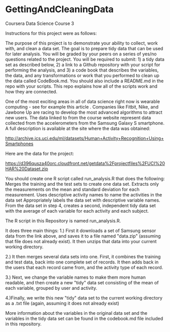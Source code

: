 # GettingAndCleaningData
Coursera Data Science Course 3

Instructions for this project were as follows:

The purpose of this project is to demonstrate your ability to collect, work with, and clean a data set. The goal is to prepare tidy data that can be used for later analysis. You will be graded by your peers on a series of yes/no questions related to the project. You will be required to submit: 1) a tidy data set as described below, 2) a link to a Github repository with your script for performing the analysis, and 3) a code book that describes the variables, the data, and any transformations or work that you performed to clean up the data called CodeBook.md. You should also include a README.md in the repo with your scripts. This repo explains how all of the scripts work and how they are connected.  

One of the most exciting areas in all of data science right now is wearable computing - see for example this article . Companies like Fitbit, Nike, and Jawbone Up are racing to develop the most advanced algorithms to attract new users. The data linked to from the course website represent data collected from the accelerometers from the Samsung Galaxy S smartphone. A full description is available at the site where the data was obtained: 

http://archive.ics.uci.edu/ml/datasets/Human+Activity+Recognition+Using+Smartphones 

Here are the data for the project: 

https://d396qusza40orc.cloudfront.net/getdata%2Fprojectfiles%2FUCI%20HAR%20Dataset.zip 

You should create one R script called run_analysis.R that does the following:
Merges the training and the test sets to create one data set.
Extracts only the measurements on the mean and standard deviation for each measurement. 
Uses descriptive activity names to name the activities in the data set
Appropriately labels the data set with descriptive variable names. 
From the data set in step 4, creates a second, independent tidy data set with the average of each variable for each activity and each subject.

The R script in this Repository is named run_analysis.R.

It does three main things:
1.) First it downloads a set of Samsung sensor data from the link above, and saves it to a file named "data.zip" (assuming that file does not already exist). It then unzips that data into your current working directory. 

2.) It then merges several data sets into one.  First, it combines the training and test data, back into one complete set of records. It then adds back in the users that each record came from, and the activity type of each record.

3.) Next, we change the variable names to make them more human readable, and then create a new "tidy" data set consisting of the mean of each variable, grouped by user and activity. 

4.)Finally, we write this new "tidy" data set to the current working directory as a .txt file (again, assuming it does not already exist)

More information about the variables in the original data set and the variables in the tidy data set can be found in the codebook.md file included in this repository.

